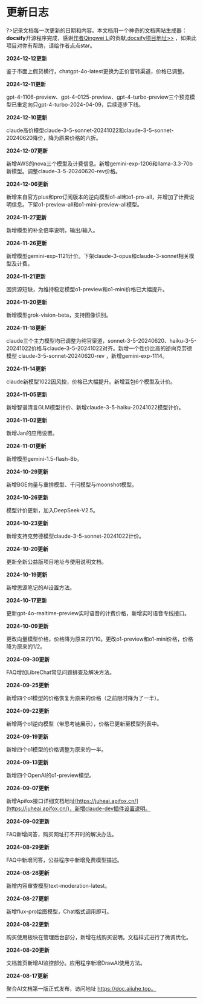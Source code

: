 # 更新日志

?>记录文档每一次更新的日期和内容。本文档用一个神奇的文档网站生成器：**docsify**开源程序完成，感谢[作者Qingwei Li](https://cinwell.com/)的贡献,[docsify项目地址>>](https://github.com/docsifyjs/docsify) ，如果此项目对你有帮助，请给作者点点star。

**2024-12-12更新**

鉴于市面上假货横行，chatgpt-4o-latest更换为正价官转渠道，价格已调整。

**2024-12-11更新**

gpt-4-1106-preview、gpt-4-0125-preview、gpt-4-turbo-preview三个预览模型已重定向只gpt-4-turbo-2024-04-09，后续逐步下线。

**2024-12-10更新**

claude高价模型claude-3-5-sonnet-20241022和claude-3-5-sonnet-20240620降价，降为原来价格的六折。

**2024-12-07更新**

新增AWS的nova三个模型及计费信息。新增gemini-exp-1206和llama-3.3-70b新模型。调整claude-3-5-20240620-rev价格。

**2024-12-06更新**

新增来自官方plus和pro订阅版本的逆向模型o1-all和o1-pro-all，并增加了计费说明信息。下架o1-preview-all和o1-mini-preview-all模型。

**2024-11-27更新**

新增模型的补全倍率说明，输出/输入。

**2024-11-26更新**

新增模型gemini-exp-1121计价。下架claude-3-opus和claude-3-sonnet相关模型及计费。

**2024-11-21更新**

因资源短缺，为维持稳定模型o1-preview和o1-mini价格已大幅提升。

**2024-11-20更新**

新增模型grok-vision-beta，支持图像识别。

**2024-11-18更新**

claude三个主力模型均已调整为纯官渠道，sonnet-3-5-20240620、haiku-3-5-20241022价格与claude-3-5-20241022对齐。新增一个性价比高的逆向克劳德模型 claude-3-5-sonnet-20240620-rev ，新增gemini-exp-1114。

**2024-11-14更新**

claude新模型1022因风控，价格已大幅提升。新增豆包6个模型及计价。

**2024-11-05更新**

新增智谱清言GLM模型计价、新增claude-3-5-haiku-20241022模型计价。

**2024-11-02更新**

新增Jan的应用设置。

**2024-11-01更新**

新增模型gemini-1.5-flash-8b。

**2024-10-29更新**

新增BGE向量与重排模型、千问模型与moonshot模型。

**2024-10-26更新**

模型计价更新，加入DeepSeek-V2.5。

**2024-10-23更新**

新增支持克劳德模型claude-3-5-sonnet-20241022计价。

**2024-10-20更新**

更新全新公益版项目地址与使用说明文档。

**2024-10-19更新**

新增思源笔记的AI设置方法。

**2024-10-17更新**

更新gpt-4o-realtime-preview实时语音的计费价格，新增实时语音专线接口。

**2024-10-09更新**

更改向量模型价格，价格降为原来的1/10。更改o1-preview和o1-mini价格，价格降为原来的1/2。

**2024-09-30更新**

FAQ增加LibreChat常见问题排查及解决方法。

**2024-09-25更新**

新增四个o1模型的价格恢复为原来的价格（之前限时降为了一半）。

**2024-09-22更新**

新增两个o1逆向模型（带思考链展示），价格已更新至模型列表中。

**2024-09-19更新**

新增四个o1模型的价格调整为原来的一半。

**2024-09-13更新**

新增四个OpenAI的o1-preview模型。

**2024-09-07更新**

新增Apifox接口详细文档地址[https://juheai.apifox.cn/](https://juheai.apifox.cn/)，新增claude-dev插件设置说明。

**2024-09-02更新**

FAQ新增问答，购买网址打不开时的解决办法。

**2024-08-29更新**

FAQ中新增问答，公益程序中新增免费模型描述。

**2024-08-28更新**

新增内容审查模型text-moderation-latest。

**2024-08-27更新**

新增flux-pro绘图模型，Chat格式调用即可。

**2024-08-22更新**

购买使用板块在管理后台部分，新增在线购买说明。文档样式进行了微调优化。

**2024-08-20更新**

文档首页新增AI监控部分。应用程序新增DrawAI使用方法。

**2024-08-17更新**

聚合AI文档第一版正式发布，访问地址 https://doc.aijuhe.top。

---